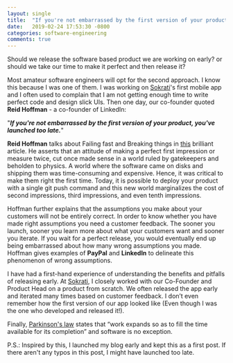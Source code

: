 ```yaml
---
layout: single
title:  "If you're not embarrassed by the first version of your product, you've launched too late."
date:   2019-02-24 17:53:30 -0800
categories: software-engineering
comments: true
---
```

Should we release the software based product we are working on early? or should we take our time to make it perfect and then release it?

Most amateur software engineers will opt for the second approach. I know this because I was one of them. I was working on <a href="http://www.sokrati.com">Sokrati</a>'s first mobile app and I often used to complain that I am not getting enough time to write perfect code and design slick UIs. Then one day, our co-founder quoted <b>Reid Hoffman</b> -  a co-founder of LinkedIn:

"**_If you're not embarrassed by the first version of your product, you've launched too late._**"

**Reid Hoffman** talks about Failing fast and Breaking things in <a href="https://www.linkedin.com/pulse/arent-any-typos-essay-we-launched-too-late-reid-hoffman/">this</a> brilliant article. He asserts that an attitude of making a perfect first impression or measure twice, cut once made sense in a world ruled by gatekeepers and beholden to physics. A world where the software came on disks and shipping them was time-consuming and expensive. Hence, it was critical to make them right the first time. Today, it is possible to deploy your product with a single git push command and this new world marginalizes the cost of second impressions, third impressions, and even tenth impressions.

Hoffman further explains that the assumptions you make about your customers will not be entirely correct. In order to know whether you have made right assumptions you need a customer feedback. The sooner you launch, sooner you learn more about what your customers want and sooner you iterate. If you wait for a perfect release, you would eventually end up being embarrassed about how many wrong assumptions you made. Hoffman gives examples of <b>PayPal</b> and <b>LinkedIn</b> to delineate this phenomenon of wrong assumptions.

I have had a first-hand experience of understanding the benefits and pitfalls of releasing early. At <a href="http://www.sokrati.com">Sokrati</a>, I closely worked with our Co-Founder and Product Head on a product from scratch. We often released the app early and iterated many times based on customer feedback. I don’t even remember how the first version of our app looked like (Even though I was the one who developed and released it!).

Finally, <a href="https://www.economist.com/news/1955/11/19/parkinsons-law">Parkinson's law</a> states that “work expands so as to fill the time available for its completion” and software is no exception.

P.S.: Inspired by this, I launched my blog early and kept this as a first post. If there aren't any typos in this post, I might have launched too late.